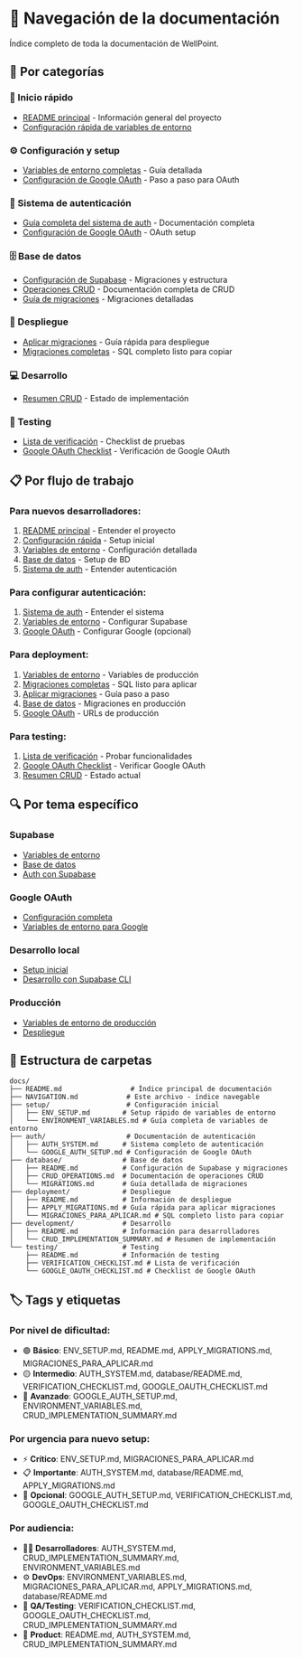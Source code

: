# 🧭 Navegación de la documentación

Índice completo de toda la documentación de WellPoint.

## 📖 Por categorías

### 🚀 Inicio rápido
- [README principal](../README.md) - Información general del proyecto
- [Configuración rápida de variables de entorno](./setup/ENV_SETUP.md)

### ⚙️ Configuración y setup
- [Variables de entorno completas](./setup/ENVIRONMENT_VARIABLES.md) - Guía detallada
- [Configuración de Google OAuth](./auth/GOOGLE_AUTH_SETUP.md) - Paso a paso para OAuth

### 🔐 Sistema de autenticación
- [Guía completa del sistema de auth](./auth/AUTH_SYSTEM.md) - Documentación completa
- [Configuración de Google OAuth](./auth/GOOGLE_AUTH_SETUP.md) - OAuth setup

### 🗄️ Base de datos
- [Configuración de Supabase](./database/README.md) - Migraciones y estructura
- [Operaciones CRUD](./database/CRUD_OPERATIONS.md) - Documentación completa de CRUD
- [Guía de migraciones](./database/MIGRATIONS.md) - Migraciones detalladas

### 🚀 Despliegue
- [Aplicar migraciones](./deployment/APPLY_MIGRATIONS.md) - Guía rápida para despliegue
- [Migraciones completas](./deployment/MIGRACIONES_PARA_APLICAR.md) - SQL completo listo para copiar

### 💻 Desarrollo
- [Resumen CRUD](./development/CRUD_IMPLEMENTATION_SUMMARY.md) - Estado de implementación

### 🧪 Testing
- [Lista de verificación](./testing/VERIFICATION_CHECKLIST.md) - Checklist de pruebas
- [Google OAuth Checklist](./testing/GOOGLE_OAUTH_CHECKLIST.md) - Verificación de Google OAuth

## 📋 Por flujo de trabajo

### Para nuevos desarrolladores:
1. [README principal](../README.md) - Entender el proyecto
2. [Configuración rápida](./setup/ENV_SETUP.md) - Setup inicial
3. [Variables de entorno](./setup/ENVIRONMENT_VARIABLES.md) - Configuración detallada
4. [Base de datos](./database/README.md) - Setup de BD
5. [Sistema de auth](./auth/AUTH_SYSTEM.md) - Entender autenticación

### Para configurar autenticación:
1. [Sistema de auth](./auth/AUTH_SYSTEM.md) - Entender el sistema
2. [Variables de entorno](./setup/ENVIRONMENT_VARIABLES.md) - Configurar Supabase
3. [Google OAuth](./auth/GOOGLE_AUTH_SETUP.md) - Configurar Google (opcional)

### Para deployment:
1. [Variables de entorno](./setup/ENVIRONMENT_VARIABLES.md) - Variables de producción
2. [Migraciones completas](./deployment/MIGRACIONES_PARA_APLICAR.md) - SQL listo para aplicar
3. [Aplicar migraciones](./deployment/APPLY_MIGRATIONS.md) - Guía paso a paso
4. [Base de datos](./database/README.md) - Migraciones en producción
5. [Google OAuth](./auth/GOOGLE_AUTH_SETUP.md) - URLs de producción

### Para testing:
1. [Lista de verificación](./testing/VERIFICATION_CHECKLIST.md) - Probar funcionalidades
2. [Google OAuth Checklist](./testing/GOOGLE_OAUTH_CHECKLIST.md) - Verificar Google OAuth
3. [Resumen CRUD](./development/CRUD_IMPLEMENTATION_SUMMARY.md) - Estado actual

## 🔍 Por tema específico

### Supabase
- [Variables de entorno](./setup/ENVIRONMENT_VARIABLES.md#supabase-obligatorio)
- [Base de datos](./database/README.md)
- [Auth con Supabase](./auth/AUTH_SYSTEM.md#flujo-de-autenticación)

### Google OAuth
- [Configuración completa](./auth/GOOGLE_AUTH_SETUP.md)
- [Variables de entorno para Google](./setup/ENVIRONMENT_VARIABLES.md#google-oauth-opcional)

### Desarrollo local
- [Setup inicial](./setup/ENV_SETUP.md)
- [Desarrollo con Supabase CLI](./setup/ENVIRONMENT_VARIABLES.md#desarrollo-con-supabase-cli-opcional)

### Producción
- [Variables de entorno de producción](./setup/ENVIRONMENT_VARIABLES.md#producción-vercelnetlify)
- [Despliegue](../README.md#-despliegue)

## 📁 Estructura de carpetas

```
docs/
├── README.md                 # Índice principal de documentación
├── NAVIGATION.md            # Este archivo - índice navegable
├── setup/                   # Configuración inicial
│   ├── ENV_SETUP.md        # Setup rápido de variables de entorno
│   └── ENVIRONMENT_VARIABLES.md # Guía completa de variables de entorno
├── auth/                    # Documentación de autenticación
│   ├── AUTH_SYSTEM.md      # Sistema completo de autenticación
│   └── GOOGLE_AUTH_SETUP.md # Configuración de Google OAuth
├── database/               # Base de datos
│   ├── README.md           # Configuración de Supabase y migraciones
│   ├── CRUD_OPERATIONS.md  # Documentación de operaciones CRUD
│   └── MIGRATIONS.md       # Guía detallada de migraciones
├── deployment/             # Despliegue
│   ├── README.md           # Información de despliegue
│   ├── APPLY_MIGRATIONS.md # Guía rápida para aplicar migraciones
│   └── MIGRACIONES_PARA_APLICAR.md # SQL completo listo para copiar
├── development/            # Desarrollo
│   ├── README.md           # Información para desarrolladores
│   └── CRUD_IMPLEMENTATION_SUMMARY.md # Resumen de implementación
└── testing/                # Testing
    ├── README.md           # Información de testing
    ├── VERIFICATION_CHECKLIST.md # Lista de verificación
    └── GOOGLE_OAUTH_CHECKLIST.md # Checklist de Google OAuth
```

## 🏷️ Tags y etiquetas

### Por nivel de dificultad:
- 🟢 **Básico**: ENV_SETUP.md, README.md, APPLY_MIGRATIONS.md, MIGRACIONES_PARA_APLICAR.md
- 🟡 **Intermedio**: AUTH_SYSTEM.md, database/README.md, VERIFICATION_CHECKLIST.md, GOOGLE_OAUTH_CHECKLIST.md
- 🔴 **Avanzado**: GOOGLE_AUTH_SETUP.md, ENVIRONMENT_VARIABLES.md, CRUD_IMPLEMENTATION_SUMMARY.md

### Por urgencia para nuevo setup:
- ⚡ **Crítico**: ENV_SETUP.md, MIGRACIONES_PARA_APLICAR.md
- 📋 **Importante**: AUTH_SYSTEM.md, database/README.md, APPLY_MIGRATIONS.md
- 🎯 **Opcional**: GOOGLE_AUTH_SETUP.md, VERIFICATION_CHECKLIST.md, GOOGLE_OAUTH_CHECKLIST.md

### Por audiencia:
- 👨‍💻 **Desarrolladores**: AUTH_SYSTEM.md, CRUD_IMPLEMENTATION_SUMMARY.md, ENVIRONMENT_VARIABLES.md
- ⚙️ **DevOps**: ENVIRONMENT_VARIABLES.md, MIGRACIONES_PARA_APLICAR.md, APPLY_MIGRATIONS.md, database/README.md
- 🧪 **QA/Testing**: VERIFICATION_CHECKLIST.md, GOOGLE_OAUTH_CHECKLIST.md, CRUD_IMPLEMENTATION_SUMMARY.md
- 🚀 **Product**: README.md, AUTH_SYSTEM.md, CRUD_IMPLEMENTATION_SUMMARY.md
